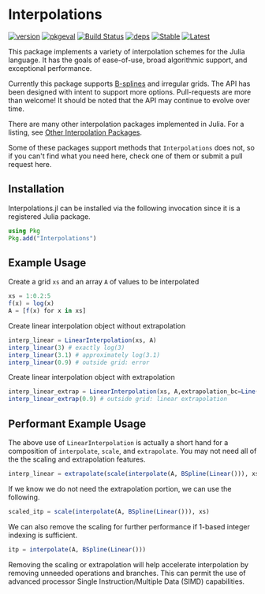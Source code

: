 
# Interpolations

[![version](https://juliahub.com/docs/Interpolations/version.svg)](https://juliahub.com/ui/Packages/Interpolations/VpKVx)
[![pkgeval](https://juliahub.com/docs/Interpolations/pkgeval.svg)](https://juliahub.com/ui/Packages/Interpolations/VpKVx)
[![Build Status](https://github.com/JuliaMath/Interpolations.jl/actions/workflows/CI.yml/badge.svg?branch=master)](https://github.com/JuliaMath/Interpolations.jl/actions/workflows/CI.yml?query=branch%3Amaster)
[![deps](https://juliahub.com/docs/Interpolations/deps.svg)](https://juliahub.com/ui/Packages/Interpolations/VpKVx?t=2)
[![Stable](https://img.shields.io/badge/docs-stable-blue.svg)](http://juliamath.github.io/Interpolations.jl/stable)
[![Latest](https://img.shields.io/badge/docs-latest-blue.svg)](http://juliamath.github.io/Interpolations.jl/latest)

This package implements a variety of interpolation schemes for the
Julia language.  It has the goals of ease-of-use, broad algorithmic
support, and exceptional performance.

Currently this package supports
[B-splines](https://en.wikipedia.org/wiki/B-spline) and
irregular grids.  The API has been designed with
intent to support more options. Pull-requests are more than welcome!
It should be noted that the API may continue to evolve over time.

There are many other interpolation packages implemented in Julia.
For a listing, see [Other Interpolation Packages](@ref).

Some of these packages support methods that `Interpolations` does not,
so if you can't find what you need here, check one of them or submit a
pull request here.

## Installation

Interpolations.jl can be installed via the following invocation
since it is a registered Julia package.

```julia
using Pkg
Pkg.add("Interpolations")
```

## Example Usage
Create a grid `xs` and an array `A` of values to be interpolated
```julia
xs = 1:0.2:5
f(x) = log(x)
A = [f(x) for x in xs]
```
Create linear interpolation object without extrapolation
```julia
interp_linear = LinearInterpolation(xs, A)
interp_linear(3) # exactly log(3)
interp_linear(3.1) # approximately log(3.1)
interp_linear(0.9) # outside grid: error
```
Create linear interpolation object with extrapolation
```julia
interp_linear_extrap = LinearInterpolation(xs, A,extrapolation_bc=Line()) 
interp_linear_extrap(0.9) # outside grid: linear extrapolation
```

## Performant Example Usage

The above use of `LinearInterpolation` is actually a short hand for a
composition of `interpolate`, `scale`, and `extrapolate`. You may not need all
of the the scaling and extrapolation features.

```julia
interp_linear = extrapolate(scale(interpolate(A, BSpline(Linear())), xs))
```

If we know we do not need the extrapolation portion, we can use the following.

```julia
scaled_itp = scale(interpolate(A, BSpline(Linear())), xs)
```

We can also remove the scaling for further performance if 1-based integer indexing is sufficient.

```julia
itp = interpolate(A, BSpline(Linear()))
```

Removing the scaling or extrapolation will help accelerate interpolation by
removing unneeded operations and branches. This can permit the use of advanced
processor Single Instruction/Multiple Data (SIMD) capabilities.
